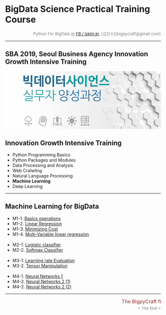 
# BigData Science Practical Training Course

<div align='right'><font size=2 color='gray'>Python For BigData @ <font color='blue'><a href='https://www.facebook.com/jskim.kr'>FB / jskim.kr</a></font>, [김진수](bigpycraft@gmail.com)</font></div>
<hr>

## SBA 2019, Seoul Business Agency Innovation Growth Intensive Training

<img src="../images/img_main_front.png">

## Innovation Growth Intensive Training
- Python Programming Basics
- Python Packages and Modules
- Data Processing and Analysis
- Web Cralwling
- Natural Language Processing
- <b>Machine Learning</b>
- Deep Learning

<hr>

## Machine Learning for BigData

- M1-1. [Basics operations                         ][ML1010]
- M1-2. [Linear Regression                  	   ][ML1020]
- M1-3. [Minimizing Cost                    	   ][ML1030]
- M1-4. [Multi-Variable linear regression   	   ][ML1040]
<br/><br/>
- M2-1. [Logistic classifier                	   ][ML2010]
- M2-2. [Softmax Classifier                 	   ][ML2020]
<br/><br/>
- M3-1. [Learning rate Evaluation           	   ][ML3010]
- M3-2. [Tensor Manipulation                	   ][ML3020]
<br/><br/>
- M4-1. [Neural Networks 1                  	   ][ML4010]
- M4-2. [Neural Networks 2 (1)                 	   ][ML4021]
- M4-2. [Neural Networks 2 (2)             	       ][ML4022]


[ML1010]:  https://htmlpreview.github.io/?https://github.com/bigpycraft/sba19-seoulit/blob/master/notebook/html_mldl/BDA-ML101-Basics_operations.html                 "Go ML1010"
[ML1020]:  https://htmlpreview.github.io/?https://github.com/bigpycraft/sba19-seoulit/blob/master/notebook/html_mldl/BDA-ML102-Linear_Regression.html                 "Go ML1020"
[ML1030]:  https://htmlpreview.github.io/?https://github.com/bigpycraft/sba19-seoulit/blob/master/notebook/html_mldl/BDA-ML103-Minimizing_Cost.html                   "Go ML1030"
[ML1040]:  https://htmlpreview.github.io/?https://github.com/bigpycraft/sba19-seoulit/blob/master/notebook/html_mldl/BDA-ML104-Multi-Variable_linear_regression.html  "Go ML1040"

[ML2010]:  https://htmlpreview.github.io/?https://github.com/bigpycraft/sba19-seoulit/blob/master/notebook/html_mldl/BDA-ML201-Logistic_classifier_ver2.html          "Go ML2010"
[ML2020]:  https://htmlpreview.github.io/?https://github.com/bigpycraft/sba19-seoulit/blob/master/notebook/html_mldl/BDA-ML202-Softmax_Classifier.html                "Go ML2020"

[ML3010]:  https://htmlpreview.github.io/?https://github.com/bigpycraft/sba19-seoulit/blob/master/notebook/html_mldl/BDA-ML301-Learning_rate_Evaluation.html          "Go ML3010"
[ML3020]:  https://htmlpreview.github.io/?https://github.com/bigpycraft/sba19-seoulit/blob/master/notebook/html_mldl/BDA-ML302-Tensor_Manipulation.html               "Go ML3020"

[ML4010]:  https://htmlpreview.github.io/?https://github.com/bigpycraft/sba19-seoulit/blob/master/notebook/html_mldl/BDA-ML401-Neural_Networks.html                   "Go ML4010"
[ML4020]:  https://htmlpreview.github.io/?https://github.com/bigpycraft/sba19-seoulit/blob/master/notebook/html_mldl/BDA-ML402_Neural_Networks.html                   "Go ML4020"
[ML4021]:  https://htmlpreview.github.io/?https://github.com/bigpycraft/sba19-seoulit/blob/master/notebook/html_mldl/BDA-ML402_Neural_Networks_2-1.html               "Go ML4020"
[ML4022]:  https://htmlpreview.github.io/?https://github.com/bigpycraft/sba19-seoulit/blob/master/notebook/html_mldl/BDA-ML402_Neural_Networks_2-2.html               "Go ML4020"

[ML5110]:  https://htmlpreview.github.io/?https://github.com/bigpycraft/sba19-seoulit/blob/master/notebook/html_mldl/BDA-ML511-Softmax_for_MNIST.html                 "Go ML5110"
[ML5120]:  https://htmlpreview.github.io/?https://github.com/bigpycraft/sba19-seoulit/blob/master/notebook/html_mldl/BDA-ML512-NN_for_MNIST.html                      "Go ML5120"
[ML5132]:  https://htmlpreview.github.io/?https://github.com/bigpycraft/sba19-seoulit/blob/master/notebook/html_mldl/BDA-ML513-MNIST_NN_Xavier2.html                  "Go ML5130"
[ML5133]:  https://htmlpreview.github.io/?https://github.com/bigpycraft/sba19-seoulit/blob/master/notebook/html_mldl/BDA-ML513-MNIST_NN_Xavier3.html                  "Go ML5130"
[ML5140]:  https://htmlpreview.github.io/?https://github.com/bigpycraft/sba19-seoulit/blob/master/notebook/html_mldl/BDA-ML514-MNIST_NN_deep.html                     "Go ML5140"
[ML5150]:  https://htmlpreview.github.io/?https://github.com/bigpycraft/sba19-seoulit/blob/master/notebook/html_mldl/BDA-ML515-MNIST_NN_Dropout.html                  "Go ML5150"

[ML5160]:  https://htmlpreview.github.io/?https://github.com/bigpycraft/sba19-seoulit/blob/master/notebook/html_mldl/BDA-ML516-MNIST_NN_Batchnorm.html                "Go ML5160"
[ML5170]:  https://htmlpreview.github.io/?https://github.com/bigpycraft/sba19-seoulit/blob/master/notebook/html_mldl/BDA-ML517-MNIST_NN_Higher_Level_API.html         "Go ML5170"

[ML6200]:  https://htmlpreview.github.io/?https://github.com/bigpycraft/sba19-seoulit/blob/master/notebook/html_mldl/BDA-ML620-CNN_Basics.html                        "Go ML6200"
[ML6210]:  https://htmlpreview.github.io/?https://github.com/bigpycraft/sba19-seoulit/blob/master/notebook/html_mldl/BDA-ML621-MNIST_CNN.html                         "Go ML6210"
[ML6220]:  https://htmlpreview.github.io/?https://github.com/bigpycraft/sba19-seoulit/blob/master/notebook/html_mldl/BDA-ML622-MNIST_Deep_CNN.html                    "Go ML6220"
[ML6230]:  https://htmlpreview.github.io/?https://github.com/bigpycraft/sba19-seoulit/blob/master/notebook/html_mldl/BDA-ML623-MNIST_CNN_Class.html                   "Go ML6230"
[ML6240]:  https://htmlpreview.github.io/?https://github.com/bigpycraft/sba19-seoulit/blob/master/notebook/html_mldl/BDA-ML624-MNIST_CNN_Layers.html                  "Go ML6240"
[ML6250]:  https://htmlpreview.github.io/?https://github.com/bigpycraft/sba19-seoulit/blob/master/notebook/html_mldl/BDA-ML625-MNIST_CNN_Ensemble_Layers.html         "Go ML6250"

[ML7210]:  https://htmlpreview.github.io/?https://github.com/bigpycraft/sba19-seoulit/blob/master/notebook/html_mldl/BDA-ML721_RNN_String_Sequence.html               "Go ML7210"
[ML7210]:  https://htmlpreview.github.io/?https://github.com/bigpycraft/sba19-seoulit/blob/master/notebook/html_mldl/BDA-ML721_RNN_String_Sequence.html               "Go ML7210"
[ML7220]:  https://htmlpreview.github.io/?https://github.com/bigpycraft/sba19-seoulit/blob/master/notebook/html_mldl/BDA-ML722_RNN_Sentence_Sequence.html             "Go ML7220"
[ML7230]:  https://htmlpreview.github.io/?https://github.com/bigpycraft/sba19-seoulit/blob/master/notebook/html_mldl/BDA-ML723_Only_Softmax_Sentence_Sequence.html    "Go ML7230"
[ML7240]:  https://htmlpreview.github.io/?https://github.com/bigpycraft/sba19-seoulit/blob/master/notebook/html_mldl/BDA-ML724_RNN_Long_Sentence.html                 "Go ML7240"
[ML7250]:  https://htmlpreview.github.io/?https://github.com/bigpycraft/sba19-seoulit/blob/master/notebook/html_mldl/BDA-ML725_RNN_Stock_Prediction.html              "Go ML7250"

[ML8100]:  https://htmlpreview.github.io/?https://github.com/bigpycraft/sba19-seoulit/blob/master/notebook/html_mldl/BDA-ML810_NN_Saver.html                          "Go ML8100"


<hr>
<marquee><font size=3 color='brown'>The BigpyCraft find the information to design valuable society with Technology & Craft.</font></marquee>
<div align='right'><font size=2 color='gray'> &lt; The End &gt; </font></div>
